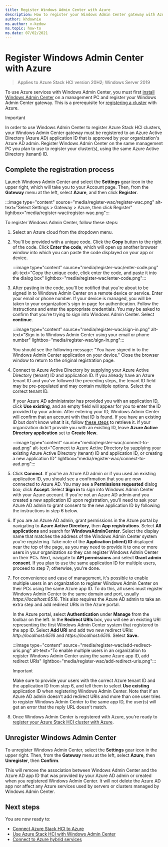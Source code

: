 ```yaml
---
title: Register Windows Admin Center with Azure
description: How to register your Windows Admin Center gateway with Azure.
author: khdownie
ms.author: v-kedow
ms.topic: how-to
ms.date: 07/02/2021
---
```


# Register Windows Admin Center with Azure

> Applies to Azure Stack HCI version 20H2; Windows Server 2019

To use Azure services with Windows Admin Center, you must first [install Windows Admin Center](/windows-server/manage/windows-admin-center/deploy/install) on a management PC and register your Windows Admin Center gateway. This is a prerequisite for [registering a cluster](../deploy/register-with-azure.md) with Azure.

   > [!IMPORTANT]
   > In order to use Windows Admin Center to register Azure Stack HCI clusters, your Windows Admin Center gateway must be registered to an Azure Active Directory (Azure AD) application ID that is approved by your organization's Azure AD admin. Register Windows Admin Center on the same management PC you plan to use to register your cluster(s), using the same Azure Active Directory (tenant) ID.

## Complete the registration process

Launch Windows Admin Center and select the **Settings** gear icon in the upper right, which will take you to your Account page. Then, from the **Gateway** menu at the left, select **Azure**, and then click **Register**.

   :::image type="content" source="media/register-wac/register-wac.png" alt-text="Select Settings > Gateway > Azure, then click Register" lightbox="media/register-wac/register-wac.png":::

To register Windows Admin Center, follow these steps:

1. Select an Azure cloud from the dropdown menu.

2. You'll be provided with a unique code. Click the **Copy** button to the right of the code. Click **Enter the code**, which will open up another browser window into which you can paste the code displayed on your app or device.

   :::image type="content" source="media/register-wac/enter-code.png" alt-text="Copy the unique code, click enter the code, and paste it into the dialog box" lightbox="media/register-wac/enter-code.png":::

3. After pasting in the code, you'll be notified that you're about to be signed in to Windows Admin Center on a remote device or service. Enter your email or phone number. If your device is managed, you will be taken to your organization's sign-in page for authentication. Follow the instructions and enter the appropriate credentials. You may be asked to confirm that you're trying to sign into Windows Admin Center. Select **continue**.

   :::image type="content" source="media/register-wac/sign-in.png" alt-text="Sign in to Windows Admin Center using your email or phone number" lightbox="media/register-wac/sign-in.png":::

   You should see the following message: "You have signed in to the Windows Admin Center application on your device." Close the browser window to return to the original registration page.

4. Connect to Azure Active Directory by supplying your Azure Active Directory (tenant) ID and application ID. If you already have an Azure tenant ID and you've followed the preceding steps, the tenant ID field may be pre-populated and may contain multiple options. Select the correct tenant ID. 

   If your Azure AD administrator has provided you with an application ID, click **Use existing**, and an empty field will appear for you to enter the ID provided by your admin. After entering your ID, Windows Admin Center will confirm that an account with that ID is found. If you have an existing ID but don't know what it is, follow [these steps](/azure/active-directory/develop/howto-create-service-principal-portal#get-values-for-signing-in) to retrieve it. If your organization didn't provide you with an existing ID, leave **Azure Active Directory application** set to **Create New**.

   :::image type="content" source="media/register-wac/connect-to-aad.png" alt-text="Connect to Azure Active Directory by supplying your existing Azure Active Directory (tenant) ID and application ID, or creating a new application ID" lightbox="media/register-wac/connect-to-aad.png":::

5. Click **Connect**. If you're an Azure AD admin or if you used an existing application ID, you should see a confirmation that you are now connected to Azure AD. You may see a **Permissions requested** dialog box; click **Accept**. Select **Sign in** to sign into Windows Admin Center with your Azure account. If you're not an Azure AD admin and you created a new application ID upon registration, you'll need to ask your Azure AD admin to grant consent to the new application ID by following the instructions in step 6 below.

6. If you are an Azure AD admin, grant permissions in the Azure portal by navigating to **Azure Active Directory**, then **App registrations**. Select **All applications** and search for **WindowsAdminCenter**. Select the display name that matches the address of the Windows Admin Center system you're registering. Take note of the **Application (client) ID** displayed near the top of the page, as you may need to provide it to one or more users in your organization so they can register Windows Admin Center on their PCs. Next, navigate to **API permissions** and select **Grant admin consent**. If you plan to use the same application ID for multiple users, proceed to step 7; otherwise, you're done.

7. For convenience and ease of management, it's possible to enable multiple users in an organization to register Windows Admin Center on their PCs using the same Azure app ID. To do this, all users must register Windows Admin Center to the same domain and port, usually *https://localhost:6516*. This also requires the Azure AD admin to take an extra step and add redirect URIs in the Azure portal.

   In the Azure portal, select **Authentication** under **Manage** from the toolbar on the left. In the **Redirect URIs** box, you will see an existing URI representing the first Windows Admin Center system that registered to the app ID. Select **Add URI** and add two new redirect URIs: *http://localhost:6516* and *https://localhost:6516*. Select **Save.**

   :::image type="content" source="media/register-wac/add-redirect-uris.png" alt-text="To enable multiple users in an organization to register Windows Admin Center using the same Azure app ID, add redirect URIs" lightbox="media/register-wac/add-redirect-uris.png":::

   > [!IMPORTANT]
   > Make sure to provide your users with the correct Azure tenant ID and the application ID from step 6, and tell them to select **Use existing** application ID when registering Windows Admin Center. Note that if an Azure AD admin doesn't add redirect URIs and more than one user tries to register Windows Admin Center to the same app ID, the user(s) will get an error that the reply URL doesn't match.

8. Once Windows Admin Center is registered with Azure, you're ready to [register your Azure Stack HCI cluster with Azure](../deploy/register-with-azure.md).

## Unregister Windows Admin Center

To unregister Windows Admin Center, select the **Settings** gear icon in the upper right. Then, from the **Gateway** menu at the left, select **Azure**, then **Unregister**, then **Confirm**. 

This will remove the association between Windows Admin Center and the Azure AD app ID that was provided by your Azure AD admin or created when you registered Windows Admin Center. It will not delete the Azure AD app nor affect any Azure services used by servers or clusters managed by Windows Admin Center.

## Next steps

You are now ready to:

- [Connect Azure Stack HCI to Azure](../deploy/register-with-azure.md)
- [Use Azure Stack HCI with Windows Admin Center](../get-started.md)
- [Connect to Azure hybrid services](/windows-server/manage/windows-admin-center/azure/)
